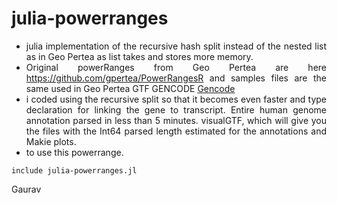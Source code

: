# julia-powerranges

<div align = "justify">
  
- julia implementation of the recursive hash split instead of the nested list as in Geo Pertea as list takes and stores more memory.
- Original powerRanges from Geo Pertea are here https://github.com/gpertea/PowerRangesR and samples files are the same used in Geo Pertea GTF GENCODE [Gencode](https://www.gencodegenes.org/human/release_43lift37.html)
- i coded using the recursive split so that it becomes even faster and type declaration for linking the gene to transcript. Entire human genome annotation parsed in less than 5 minutes. visualGTF, which will give you the files with the Int64 parsed length estimated for the annotations and Makie plots. 
- to use this powerrange. 
```
include julia-powerranges.jl
```

Gaurav 

